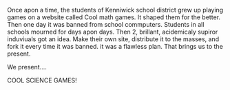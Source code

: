 Once apon a time, the students of Kenniwick school district grew up playing games on a website called Cool math games. It shaped them for the better. 
Then one day it was banned from school commputers. Students in all schools mourned for days apon days.
Then 2, brillant, acidemicaly supiror induviuals got an idea. Make their own site, distribute it to the masses, and fork it every time it was banned.
it was a flawless plan. That brings us to the present.


We present....

COOL SCIENCE GAMES!
